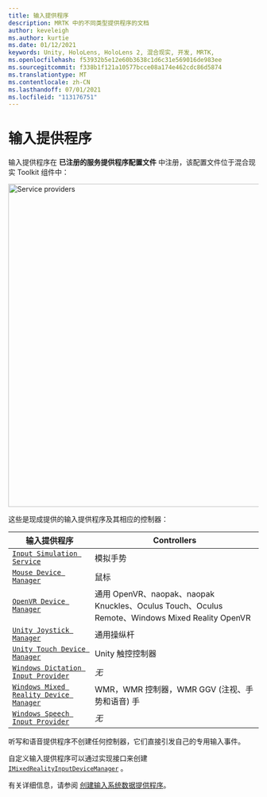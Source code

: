 ```yaml
---
title: 输入提供程序
description: MRTK 中的不同类型提供程序的文档
author: keveleigh
ms.author: kurtie
ms.date: 01/12/2021
keywords: Unity, HoloLens, HoloLens 2, 混合现实, 开发, MRTK,
ms.openlocfilehash: f53932b5e12e60b3638c1d6c31e569016de983ee
ms.sourcegitcommit: f338b1f121a10577bcce08a174e462cdc86d5874
ms.translationtype: MT
ms.contentlocale: zh-CN
ms.lasthandoff: 07/01/2021
ms.locfileid: "113176751"
---
```

# <a name="input-providers"></a>输入提供程序

输入提供程序在 **已注册的服务提供程序配置文件** 中注册，该配置文件位于混合现实 Toolkit 组件中：

<img src="../images/input/RegisteredServiceProviders.PNG" width="650px" style="display:block;" alt="Service providers">

这些是现成提供的输入提供程序及其相应的控制器：

| 输入提供程序 | Controllers |
| --- | --- |
| [`Input Simulation Service`](xref:Microsoft.MixedReality.Toolkit.Input.InputSimulationService) | 模拟手势 |
| [`Mouse Device Manager`](xref:Microsoft.MixedReality.Toolkit.Input.UnityInput.MouseDeviceManager) | 鼠标  |
| [`OpenVR Device Manager`](xref:Microsoft.MixedReality.Toolkit.OpenVR.Input.OpenVRDeviceManager) | 通用 OpenVR、naopak、naopak Knuckles、Oculus Touch、Oculus Remote、Windows Mixed Reality OpenVR  |
| [`Unity Joystick Manager`](xref:Microsoft.MixedReality.Toolkit.Input.UnityInput.UnityJoystickManager) | 通用操纵杆  |
| [`Unity Touch Device Manager`](xref:Microsoft.MixedReality.Toolkit.Input.UnityInput.UnityTouchDeviceManager) | Unity 触控控制器  |
| [`Windows Dictation Input Provider`](xref:Microsoft.MixedReality.Toolkit.Windows.Input.WindowsDictationInputProvider) | *无*  |
| [`Windows Mixed Reality Device Manager`](xref:Microsoft.MixedReality.Toolkit.WindowsMixedReality.Input.WindowsMixedRealityDeviceManager) | WMR，WMR 控制器，WMR GGV (注视、手势和语音) 手 |
| [`Windows Speech Input Provider`](xref:Microsoft.MixedReality.Toolkit.Windows.Input.WindowsSpeechInputProvider) | *无* |

听写和语音提供程序不创建任何控制器，它们直接引发自己的专用输入事件。

自定义输入提供程序可以通过实现接口来创建 [`IMixedRealityInputDeviceManager`](xref:Microsoft.MixedReality.Toolkit.Input.IMixedRealityInputDeviceManager) 。

有关详细信息，请参阅 [创建输入系统数据提供程序](create-data-provider.md)。

